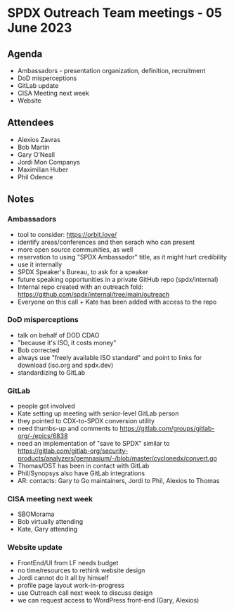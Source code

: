 
# SPDX Outreach Team meetings - 05 June 2023

## Agenda
- Ambassadors - presentation organization, definition, recruitment
- DoD misperceptions
- GitLab update
- CISA Meeting next week
- Website

## Attendees
- Alexios Zavras
- Bob Martin
- Gary O'Neall
- Jordi Mon Companys
- Maximilian Huber
- Phil Odence

## Notes

### Ambassadors
- tool to consider: https://orbit.love/
- identify areas/conferences and then serach who can present
- more open source communities, as well
- reservation to using "SPDX Ambassador" title, as it might hurt credibility
- use it internally
- SPDX Speaker's Bureau, to ask for a speaker
- future speaking opportunities in a private GitHub repo (spdx/internal)
- Internal repo created with an outreach fold: https://github.com/spdx/internal/tree/main/outreach
- Everyone on this call + Kate has been added with access to the repo

### DoD misperceptions
- talk on behalf of DOD CDAO
- "because it's ISO, it costs money"
- Bob corrected
- always use "freely available ISO standard" and point to links for download (iso.org and spdx.dev)
- standardizing to GitLab

### GitLab
- people got involved
- Kate setting up meeting with senior-level GitLab person
- they pointed to CDX-to-SPDX conversion utility
- need thumbs-up and comments to https://gitlab.com/groups/gitlab-org/-/epics/6838
- need an implementation of "save to SPDX" similar to https://gitlab.com/gitlab-org/security-products/analyzers/gemnasium/-/blob/master/cyclonedx/convert.go
- Thomas/OST has been in contact with GitLab
- Phil/Synopsys also have GitLab integrations
- AR: contacts: Gary to Go maintainers, Jordi to Phil, Alexios to Thomas

### CISA meeting next week 
- SBOMorama
- Bob virtually attending
- Kate, Gary attending

### Website update
- FrontEnd/UI from LF needs budget
- no time/resources to rethink website design
- Jordi cannot do it all by himself
- profile page layout work-in-progress
- use Outreach call next week to discuss design 
- we can request access to WordPress front-end (Gary, Alexios)

